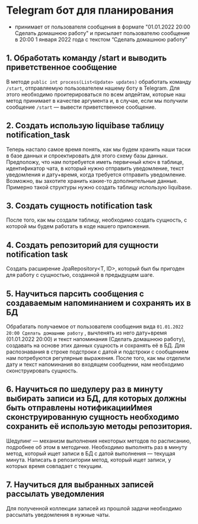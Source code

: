 # Telegram бот для планирования
- принимает от пользователя сообщения в формате "01.01.2022 20:00 Сделать домашнюю работу" и присылает пользователю сообщение в 20:00 1 января 2022 года с текстом “Сделать домашнюю работу”
## 1. Обработать команду /start и выводить приветственное сообщение
В методе `public int process(List<Update> updates)` обработать команду `/start`, отправляемую пользователем нашему боту в Telegram.
Для этого необходимо проитерироваться по всем апдейтам, которые наш метод принимает в качестве аргумента и, в случае, если мы получили сообщение `/start` — вывести приветственное сообщение. 
## 2. Создать использую liquibase таблицу notification_task
Теперь настало самое время понять, как мы будем хранить наши таски в базе данных и спроектировать для этого схему базы данных. Предположу, что нам потребуется иметь первичный ключ в таблице, идентификатор чата, 
в который нужно отправить уведомление, текст уведомления и дату+время, когда требуется отправить уведомление. Возможно, вы захотите хранить какие-то дополнительные данные. Примерно такой структуры нужно создать таблицу использую liquibase. 
## 3. Создать сущность notification task
После того, как мы создали таблицу, необходимо создать сущность, с которой мы будем работать в коде нашего приложения.
## 4. Создать репозиторий для сущности notification task
Создать расширение JpaRepository<T, ID>, который был бы пригоден для работу с сущностью, созданной в предыдущем шаге.
## 5. Научиться парсить сообщения с создаваемым напоминанием и сохранять их в БД
Обрабатать получаемое от пользователя сообщения вида `01.01.2022 20:00 Сделать домашнюю работу` , вычленять из него дату+время (01.01.2022 20:00) и текст напоминания (Сделать домашнюю работу), создавать на основе этих данных сущность
и сохранять её в БД.
Для распознавания в строке подстроки с датой и подстроки с сообщением нам потребуются регулярные выражения.
 После того, как мы отделили дату и текст напоминания во входящем сообщении, нам необходимо сконструировать сущность.
## 6. Научиться по шедулеру раз в минуту выбирать записи из БД, для которых должны быть отправлены нотификацииИмея сконструированную сущность необходимо сохранить её использую методы репозитория.
Шедулинг — механизм выполнения некоторых методов по расписанию, подробнее об этом в методичке.
Необходимо выполнять раз в минуту метод, который ищет записи в БД с датой выполнения — текущая минута.
Написать в репозитории метод, который ищет записи, у которых время совпадает с текущим.
## 7. Научиться для выбранных записей рассылать уведомления
Для полученной коллекции записей из прошлой задачи необходимо рассылать уведомления в нужные чаты.

